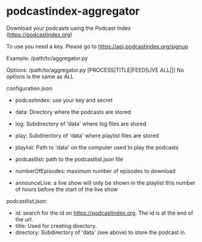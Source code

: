 # podcastindex-aggregator
Download your podcasts using the Podcast Index (https://podcastindex.org)

To use you need a key. Please go to https://api.podcastindex.org/signup

Example:
/path/to/aggregator.py

Options:
/path/to/aggregator.py [PROCESS|TITLE|FEED|LIVE ALL|<podcastindex-id>|<feedurl>]
No options is the same as ALL

configuration.json:
- podcastindex: use your key and secret

- data: Directory where the podcasts are stored
- log: Subdirectory of 'data' where log files are stored
- play: Subdirectory of 'data' where playlist files are stored
- playlist: Path to 'data' on the computer used to play the podcasts
- podcastlist: path to the podcastlist.json file
- numberOfEpisodes: maximum number of episodes to download
- announceLive: a live show will only be shown in the playlist this number of hours before the start of the live show

podcastlist.json:
- id: search for the id on https://podcastindex.org. The id is at the end of the url.
- title: Used for creating directory.
- directory: Subdirectory of 'data' (see above) to store the podcast in.

